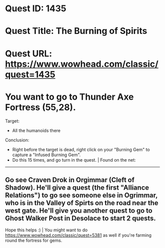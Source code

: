 # Quest ID: 1435
# Quest Title: The Burning of Spirits
# Quest URL: https://www.wowhead.com/classic/quest=1435
# You want to go to Thunder Axe Fortress (55,28).

Target:
- All the humanoids there

Conclusion:
- Right before the target is dead, right click on your "Burning Gem" to capture a "Infused Burning Gem".
- Do this 15 times, and go turn in the quest. | Found on the net:
--------------------------
Go see Craven Drok in Orgimmar (Cleft of Shadow). He'll give a quest (the first "Alliance Relations") to go see someone else in Ogrimmar, who is in the Valley of Spirts on the road near the west gate. He'll give you another quest to go to Ghost Walker Post in Desolace to start 2 quests.
-------------------------

Hope this helps :) | You might want to do https://www.wowhead.com/classic/quest=5381 as well if you're farming round the fortress for gems.